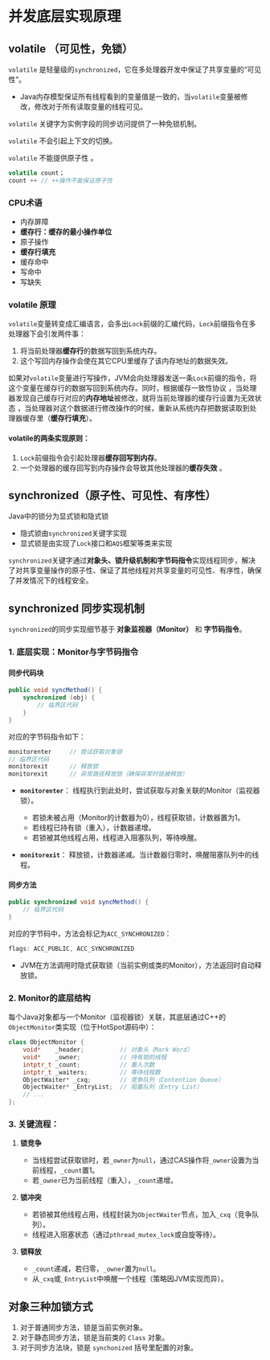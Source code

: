 # 并发底层实现原理

## volatile （可见性，免锁）

`volatile` 是轻量级的`synchronized`，它在多处理器开发中保证了共享变量的“可见性”。

- Java内存模型保证所有线程看到的变量值是一致的，当`volatile`变量被修改，修改对于所有读取变量的线程可见。

`volatile` 关键字为实例字段的同步访问提供了一种免锁机制。

`volatile` 不会引起上下文的切换。

`volatile` 不能提供原子性 。

```java
volatile count；
count ++ // ++操作不能保证原子性
```

### CPU术语

- 内存屏障
- **缓存行：缓存的最小操作单位**
- 原子操作
- **缓存行填充**
- 缓存命中
- 写命中
- 写缺失

### volatile 原理

`volatile`变量转变成汇编语言，会多出`Lock`前缀的汇编代码，`Lock`前缀指令在多处理器下会引发两件事：

1. 将当前处理器**缓存行**的数据写回到系统内存。
2. 这个写回内存操作会使在其它CPU里缓存了该内存地址的数据失效。

如果对`volatile`变量进行写操作，JVM会向处理器发送一条`Lock`前缀的指令，将这个变量在缓存行的数据写回到系统内存。同时，根据缓存一致性协议 ，当处理器发现自己缓存行对应的**内存地址**被修改，就将当前处理器的缓存行设置为无效状态 ，当处理器对这个数据进行修改操作的时候，重新从系统内存把数据读取到处理器缓存里（**缓存行填充**）。

#### volatile的两条实现原则：

1. `Lock`前缀指令会引起处理器**缓存回写到内存**。
2. 一个处理器的缓存回写到内存操作会导致其他处理器的**缓存失效** 。

## synchronized（**原⼦性、可见性、有序性**）

Java中的锁分为显式锁和隐式锁

- 隐式锁由`synchronized`关键字实现
- 显式锁是由实现了`Lock`接口和`AQS`框架等类来实现

`synchronized`关键字通过**对象头、锁升级机制和字节码指令**实现线程同步，解决了对共享变量操作的原⼦性、保证了其他线程对共享变量的可见性、有序性，确保了并发情况下的线程安全。 

## synchronized 同步实现机制

`synchronized`的同步实现细节基于 **对象监视器（Monitor）** 和 **字节码指令**。
### 1. 底层实现：Monitor与字节码指令
#### 同步代码块

```java
public void syncMethod() {
    synchronized (obj) {
        // 临界区代码
    }
}
```

对应的字节码指令如下：
```java
monitorenter     // 尝试获取对象锁
// 临界区代码
monitorexit      // 释放锁
monitorexit      // 异常路径释放锁（确保异常时锁被释放）
```

- **`monitorenter`**：  线程执行到此处时，尝试获取与对象关联的Monitor（监视器锁）。  
  - 若锁未被占用（Monitor的计数器为0），线程获取锁，计数器置为1。  
  - 若线程已持有锁（重入），计数器递增。  
  - 若锁被其他线程占用，线程进入阻塞队列，等待唤醒。
  
- **`monitorexit`**：  释放锁，计数器递减。当计数器归零时，唤醒阻塞队列中的线程。

#### 同步方法

```java
public synchronized void syncMethod() {
    // 临界区代码
}
```

对应的字节码中，方法会标记为`ACC_SYNCHRONIZED`：

```java
flags: ACC_PUBLIC, ACC_SYNCHRONIZED
```

- JVM在方法调用时隐式获取锁（当前实例或类的Monitor），方法返回时自动释放锁。

### 2. Monitor的底层结构

每个Java对象都与一个Monitor（监视器锁）关联，其底层通过C++的`ObjectMonitor`类实现（位于HotSpot源码中）：

```cpp
class ObjectMonitor {
    void*    _header;          // 对象头（Mark Word）
    void*    _owner;           // 持有锁的线程
    intptr_t _count;           // 重入次数
    intptr_t _waiters;         // 等待线程数
    ObjectWaiter* _cxq;        // 竞争队列（Contention Queue）
    ObjectWaiter* _EntryList;  // 阻塞队列（Entry List）
    // ...
};
```

### 3. 关键流程：

1. **锁竞争**  
   - 当线程尝试获取锁时，若`_owner`为`null`，通过CAS操作将`_owner`设置为当前线程，`_count`置1。  
   - 若`_owner`已为当前线程（重入），`_count`递增。

2. **锁冲突**  
   - 若锁被其他线程占用，线程封装为`ObjectWaiter`节点，加入`_cxq`（竞争队列）。  
   - 线程进入阻塞状态（通过`pthread_mutex_lock`或自旋等待）。

3. **锁释放**  
   - `_count`递减，若归零，`_owner`置为`null`。  
   - 从`_cxq`或`_EntryList`中唤醒一个线程（策略因JVM实现而异）。

## 对象三种加锁⽅式

1. 对于普通同步⽅法，锁是当前实例对象。
2. 对于静态同步⽅法，锁是当前类的 `Class` 对象。
3. 对于同步⽅法块，锁是 `synchonized` 括号⾥配置的对象。